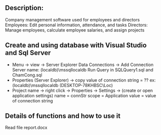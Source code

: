## Description:
Company management software used for employees and directors
Employees: Edit personal information, attendance, and tasks
Directors: Manage employees, calculate employee salaries, and assign projects

## Create and using database with Visual Studio and Sql Server
- Menu -> view -> Server Explorer
  Data Connections -> Add Connection
  Server name: (localdb)\mssqllocaldb
  Run Query in SQLQuery1.sql and ChamCong.sql
- Properties (Server Explorer) -> copy value of connection string = ?? ex: (localdb)\mssqllocaldb (DESKTOP-78KHBSC\Loc)
- Project name -> right click -> Properties -> Settings -> (create or open application settings)
  name = connStr
  scope = Application
  value = value of connection string

## Details of functions and how to use it
Read file report.docx


